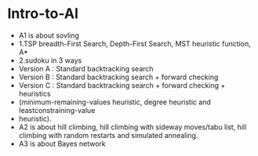# Intro-to-AI
- A1 is about sovling 
- 1.TSP breadth-First Search, Depth-First Search, MST heuristic function, A*
- 2.sudoku in 3 ways
- Version A : Standard backtracking search
- Version B : Standard backtracking search + forward checking
- Version C : Standard backtracking search + forward checking + heuristics
- (minimum-remaining-values heuristic, degree heuristic and leastconstraining-value
- heuristic). 
- A2 is about hill climbing, hill climbing with sideway moves/tabu list, hill climbing with random restarts and simulated annealing.
- A3 is about Bayes network
